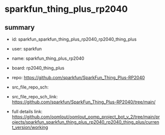 # sparkfun_thing_plus_rp2040
 
## summary 
* id: sparkfun_sparkfun_thing_plus_rp2040_rp2040_thing_plus
* user: sparkfun
* name: sparkfun_thing_plus_rp2040
* board: rp2040_thing_plus
* repo: https://github.com/sparkfun/SparkFun_Thing_Plus-RP2040



* src_file_repo_sch: 
* src_file_repo_sch_link: https://github.com/sparkfun/SparkFun_Thing_Plus-RP2040/tree/main/
* full details link: https://github.com/oomlout/oomlout_oomp_project_bot_v_2/tree/main/projects/sparkfun_sparkfun_thing_plus_rp2040_rp2040_thing_plus/current_version/working  







